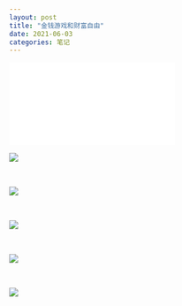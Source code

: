 ```yaml
---
layout: post
title: "金钱游戏和财富自由"
date: 2021-06-03
categories: 笔记
---
```


<iframe src="//player.bilibili.com/player.html?aid=290972125&bvid=BV1Ef4y1a7CQ&cid=348192661&page=1" scrolling="no" border="0" frameborder="no" framespacing="0" allowfullscreen="true"> </iframe>

![](https://imglf5.lf127.net/img/MExvNTBSZTIrbWkwcFliYUM1Y1FPRDJQSWZ5RXVSS2w1UnlrZlpZT0N3eitWbEtjRndkVUNRPT0.jpg?imageView&thumbnail=1680x0&quality=96&stripmeta=0&type=jpg)

<br>

![](https://imglf6.lf127.net/img/MExvNTBSZTIrbWkwcFliYUM1Y1FPRXBVNkN3L2dDajlyWTFBY2RMUG45UE9PTkNVd05sd2JBPT0.jpg?imageView&thumbnail=1680x0&quality=96&stripmeta=0&type=jpg)

<br>

![](https://imglf3.lf127.net/img/MExvNTBSZTIrbWkwcFliYUM1Y1FPT2Jtb0tibDd3ZWg3VGgvM1hSVjg3Q1ExOGo2UDdoTFp3PT0.jpg?imageView&thumbnail=1680x0&quality=96&stripmeta=0&type=jpg)

<br>

![](https://imglf3.lf127.net/img/MExvNTBSZTIrbWkwcFliYUM1Y1FPQi9XWVpWT0NVTFdpZjdLV1JyT3NiM2JZV2J2aENpZjdRPT0.jpg?imageView&thumbnail=1680x0&quality=96&stripmeta=0&type=jpg)

<br>

![](https://imglf5.lf127.net/img/MExvNTBSZTIrbWkwcFliYUM1Y1FPSjdNdElxejk0amdyU09TaVdaRUlKVnVBK0JpMnh5UVl3PT0.jpg?imageView&thumbnail=1680x0&quality=96&stripmeta=0&type=jpg)
